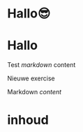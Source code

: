 # Hallo😎
# Hallo
Test *markdown* content

Nieuwe exercise

<ShortExercise id="wbnKIIngNBk3YP9B269N" title="test">
  
  Markdown *content*
  
  # inhoud
  
</ShortExercise>
